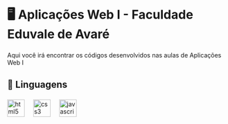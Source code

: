 <h1 align="left">🖥️ Aplicações Web I - Faculdade Eduvale de Avaré</h1>

###

<p align="left">Aqui você irá encontrar os códigos desenvolvidos nas aulas de Aplicações Web I</p>

###

<h2 align="left">📝 Linguagens</h2>

###

<div align="left">
  <img src="https://cdn.jsdelivr.net/gh/devicons/devicon/icons/html5/html5-original.svg" height="40" alt="html5 logo"  />
  <img width="12" />
  <img src="https://cdn.jsdelivr.net/gh/devicons/devicon/icons/css3/css3-original.svg" height="40" alt="css3 logo"  />
  <img width="12" />
  <img src="https://cdn.jsdelivr.net/gh/devicons/devicon/icons/javascript/javascript-original.svg" height="40" alt="javascript logo"  />
</div>

###
